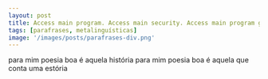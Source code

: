 ```yaml
---
layout: post
title: Access main program. Access main security. Access main program grid
tags: [parafrases, metalinguísticas]
image: '/images/posts/parafrases-div.png'
---
```


para mim poesia boa é aquela história
para mim poesia boa é aquela
que conta uma estória
